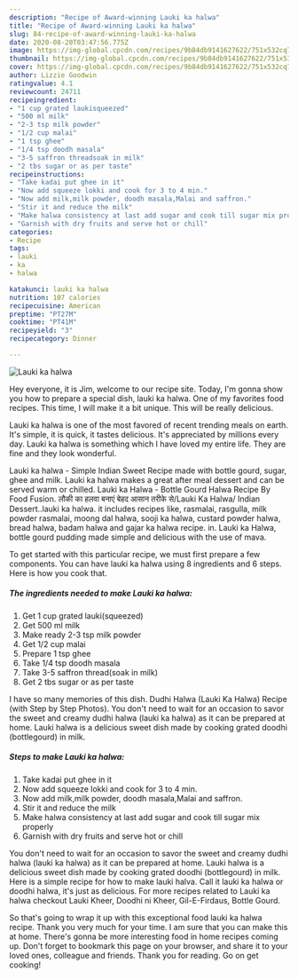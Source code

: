```yaml
---
description: "Recipe of Award-winning Lauki ka halwa"
title: "Recipe of Award-winning Lauki ka halwa"
slug: 84-recipe-of-award-winning-lauki-ka-halwa
date: 2020-08-20T03:47:56.775Z
image: https://img-global.cpcdn.com/recipes/9b84db9141627622/751x532cq70/lauki-ka-halwa-recipe-main-photo.jpg
thumbnail: https://img-global.cpcdn.com/recipes/9b84db9141627622/751x532cq70/lauki-ka-halwa-recipe-main-photo.jpg
cover: https://img-global.cpcdn.com/recipes/9b84db9141627622/751x532cq70/lauki-ka-halwa-recipe-main-photo.jpg
author: Lizzie Goodwin
ratingvalue: 4.1
reviewcount: 24711
recipeingredient:
- "1 cup grated laukisqueezed"
- "500 ml milk"
- "2-3 tsp milk powder"
- "1/2 cup malai"
- "1 tsp ghee"
- "1/4 tsp doodh masala"
- "3-5 saffron threadsoak in milk"
- "2 tbs sugar or as per taste"
recipeinstructions:
- "Take kadai put ghee in it"
- "Now add squeeze lokki and cook for 3 to 4 min."
- "Now add milk,milk powder, doodh masala,Malai and saffron."
- "Stir it and reduce the milk"
- "Make halwa consistency at last add sugar and cook till sugar mix properly"
- "Garnish with dry fruits and serve hot or chill"
categories:
- Recipe
tags:
- lauki
- ka
- halwa

katakunci: lauki ka halwa 
nutrition: 107 calories
recipecuisine: American
preptime: "PT27M"
cooktime: "PT41M"
recipeyield: "3"
recipecategory: Dinner

---
```



![Lauki ka halwa](https://img-global.cpcdn.com/recipes/9b84db9141627622/751x532cq70/lauki-ka-halwa-recipe-main-photo.jpg)

Hey everyone, it is Jim, welcome to our recipe site. Today, I'm gonna show you how to prepare a special dish, lauki ka halwa. One of my favorites food recipes. This time, I will make it a bit unique. This will be really delicious.

Lauki ka halwa is one of the most favored of recent trending meals on earth. It's simple, it is quick, it tastes delicious. It's appreciated by millions every day. Lauki ka halwa is something which I have loved my entire life. They are fine and they look wonderful.

Lauki ka halwa - Simple Indian Sweet Recipe made with bottle gourd, sugar, ghee and milk. Lauki ka halwa makes a great after meal dessert and can be served warm or chilled. Lauki ka Halwa - Bottle Gourd Halwa Recipe By Food Fusion. लौकी का हलवा बनाएं बेहद आसान तरीके से/Lauki Ka Halwa/ Indian Dessert..lauki ka halwa. it includes recipes like, rasmalai, rasgulla, milk powder rasmalai, moong dal halwa, sooji ka halwa, custard powder halwa, bread halwa, badam halwa and gajar ka halwa recipe. in. Lauki ka Halwa, bottle gourd pudding made simple and delicious with the use of mava.


To get started with this particular recipe, we must first prepare a few components. You can have lauki ka halwa using 8 ingredients and 6 steps. Here is how you cook that.

<!--inarticleads1-->

##### The ingredients needed to make Lauki ka halwa:

1. Get 1 cup grated lauki(squeezed)
1. Get 500 ml milk
1. Make ready 2-3 tsp milk powder
1. Get 1/2 cup malai
1. Prepare 1 tsp ghee
1. Take 1/4 tsp doodh masala
1. Take 3-5 saffron thread(soak in milk)
1. Get 2 tbs sugar or as per taste


I have so many memories of this dish. Dudhi Halwa (Lauki Ka Halwa) Recipe (with Step by Step Photos). You don&#39;t need to wait for an occasion to savor the sweet and creamy dudhi halwa (lauki ka halwa) as it can be prepared at home. Lauki halwa is a delicious sweet dish made by cooking grated doodhi (bottlegourd) in milk. 

<!--inarticleads2-->

##### Steps to make Lauki ka halwa:

1. Take kadai put ghee in it
1. Now add squeeze lokki and cook for 3 to 4 min.
1. Now add milk,milk powder, doodh masala,Malai and saffron.
1. Stir it and reduce the milk
1. Make halwa consistency at last add sugar and cook till sugar mix properly
1. Garnish with dry fruits and serve hot or chill


You don&#39;t need to wait for an occasion to savor the sweet and creamy dudhi halwa (lauki ka halwa) as it can be prepared at home. Lauki halwa is a delicious sweet dish made by cooking grated doodhi (bottlegourd) in milk. Here is a simple recipe for how to make lauki halva. Call it lauki ka halwa or doodhi halwa, it&#39;s just as delicious. For more recipes related to Lauki ka halwa checkout Lauki Kheer, Doodhi ni Kheer, Gil-E-Firdaus, Bottle Gourd. 

So that's going to wrap it up with this exceptional food lauki ka halwa recipe. Thank you very much for your time. I am sure that you can make this at home. There's gonna be more interesting food in home recipes coming up. Don't forget to bookmark this page on your browser, and share it to your loved ones, colleague and friends. Thank you for reading. Go on get cooking!
